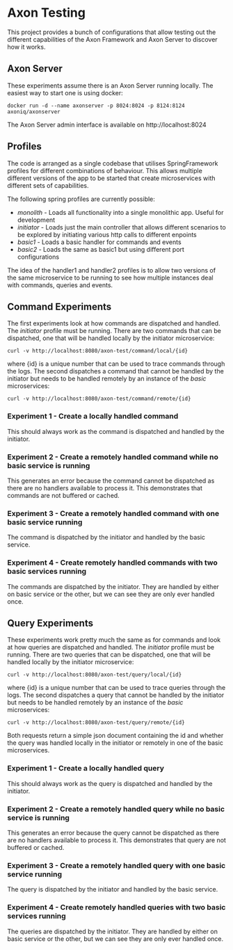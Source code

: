 # Axon Testing

This project provides a bunch of configurations that allow testing out the different capabilities of
the Axon Framework and Axon Server to discover how it works.

## Axon Server

These experiments assume there is an Axon Server running locally. The easiest way to start one is using
docker:

    docker run -d --name axonserver -p 8024:8024 -p 8124:8124 axoniq/axonserver

The Axon Server admin interface is available on http://localhost:8024

## Profiles

The code is arranged as a single codebase that utilises SpringFramework profiles for different combinations
of behaviour. This allows multiple different versions of the app to be started that create microservices with
different sets of capabilities.

The following spring profiles are currently possible:

- *monolith* - Loads all functionality into a single monolithic app. Useful for development
- *initiator* - Loads just the main controller that allows different scenarios to be explored by initiating various http
  calls to different enpoints
- *basic1* - Loads a basic handler for commands and events
- *basic2* - Loads the same as basic1 but using different port configurations

The idea of the handler1 and handler2 profiles is to allow two versions of the same microservice to be running to
see how multiple instances deal with commands, queries and events.

## Command Experiments

The first experiments look at how commands are dispatched and handled. The *initiator* profile must be running.
There are two commands that can be dispatched, one that will be handled locally by the initiator microservice:

    curl -v http://localhost:8080/axon-test/command/local/{id}

where {id} is a unique number that can be used to trace commands through the logs. The second dispatches
a command that cannot be handled by the initiator but needs to be handled remotely by an instance of the
*basic* microservices:

    curl -v http://localhost:8080/axon-test/command/remote/{id}

### Experiment 1 - Create a locally handled command

This should always work as the command is dispatched and handled by the initiator.

### Experiment 2 - Create a remotely handled command while no basic service is running

This generates an error because the command cannot be dispatched as there are no handlers available to process
it. This demonstrates that commands are not buffered or cached.

### Experiment 3 - Create a remotely handled command with one basic service running

The command is dispatched by the initiator and handled by the basic service.

### Experiment 4 - Create remotely handled commands with two basic services running

The commands are dispatched by the initiator. They are handled by either on basic service or the other,
but we can see they are only ever handled once.

## Query Experiments

These experiments work pretty much the same as for commands and look at how queries are dispatched and handled.
The *initiator* profile must be running. There are two queries that can be dispatched, one that will be handled
locally by the initiator microservice:

    curl -v http://localhost:8080/axon-test/query/local/{id}

where {id} is a unique number that can be used to trace queries through the logs. The second dispatches
a query that cannot be handled by the initiator but needs to be handled remotely by an instance of the
*basic* microservices:

    curl -v http://localhost:8080/axon-test/query/remote/{id}

Both requests return a simple json document containing the id and whether the query was handled locally
in the initiator or remotely in one of the basic microservices.

### Experiment 1 - Create a locally handled query

This should always work as the query is dispatched and handled by the initiator.

### Experiment 2 - Create a remotely handled query while no basic service is running

This generates an error because the query cannot be dispatched as there are no handlers available to process
it. This demonstrates that query are not buffered or cached.

### Experiment 3 - Create a remotely handled query with one basic service running

The query is dispatched by the initiator and handled by the basic service.

### Experiment 4 - Create remotely handled queries with two basic services running

The queries are dispatched by the initiator. They are handled by either on basic service or the other,
but we can see they are only ever handled once.
